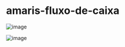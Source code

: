# amaris-fluxo-de-caixa

![image](https://user-images.githubusercontent.com/11980542/221722859-d75034b5-0883-4d86-98d3-3ca166cec881.png)

![image](https://user-images.githubusercontent.com/11980542/221722884-7080686a-9a8e-4efe-8958-035876117848.png)
